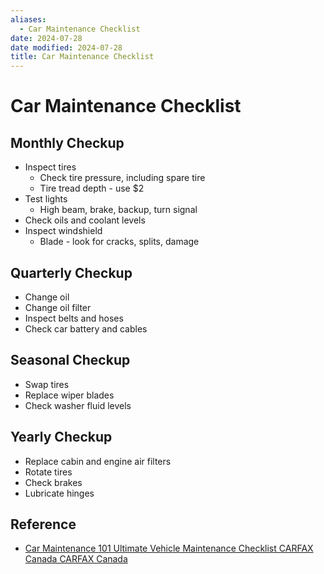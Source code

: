 ```yaml
---
aliases:
  - Car Maintenance Checklist
date: 2024-07-28
date modified: 2024-07-28
title: Car Maintenance Checklist
---
```


# Car Maintenance Checklist

## Monthly Checkup

- Inspect tires
	- Check tire pressure, including spare tire
	- Tire tread depth - use $2
- Test lights
	- High beam, brake, backup, turn signal
- Check oils and coolant levels
- Inspect windshield
	- Blade - look for cracks, splits, damage

## Quarterly Checkup

- Change oil
- Change oil filter
- Inspect belts and hoses
- Check car battery and cables

## Seasonal Checkup

- Swap tires
- Replace wiper blades
- Check washer fluid levels

## Yearly Checkup

- Replace cabin and engine air filters
- Rotate tires
- Check brakes
- Lubricate hinges

## Reference

- [Car Maintenance 101 Ultimate Vehicle Maintenance Checklist  CARFAX Canada  CARFAX Canada](https://www.carfax.ca/resource-centre/articles/car-maintenance-guide)
